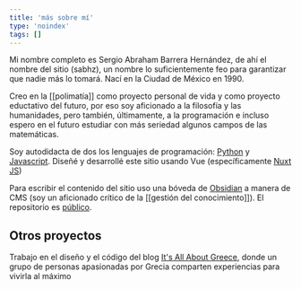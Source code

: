 ```yaml
---
title: 'más sobre mí'
type: 'noindex'
tags: []
---
```


Mi nombre completo es Sergio Abraham Barrera Hernández, de ahí el nombre del sitio (sabhz), un nombre lo suficientemente feo para garantizar que nadie más lo tomará. Nací en la Ciudad de México en 1990.

Creo en la [[polimatía]] como proyecto personal de vida y como proyecto eductativo del futuro, por eso soy aficionado a la filosofía y las humanidades, pero también, últimamente, a la programación e incluso espero en el futuro estudiar con más seriedad algunos campos de las matemáticas.

Soy autodidacta de dos los lenguajes de programación: [Python](https://www.python.org/) y [Javascript](https://www.javascript.com/). Diseñé y desarrollé este sitio usando Vue (específicamente [Nuxt JS](https://nuxtjs.org/))

Para escribir el contenido del sitio uso una bóveda de [Obsidian](https://obsidian.md/) a manera de CMS (soy un aficionado crítico de la [[gestión del conocimiento]]). El repositorio es [público](https://github.com/abrahambahez/sabhz).

## Otros proyectos

Trabajo en el diseño y el código del blog [It's All About Greece](https://itsallaboutgreece.com/es), donde un grupo de personas apasionadas por Grecia comparten experiencias para vivirla al máximo